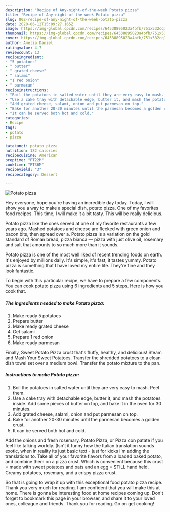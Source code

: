 ```yaml
---
description: "Recipe of Any-night-of-the-week Potato pizza"
title: "Recipe of Any-night-of-the-week Potato pizza"
slug: 802-recipe-of-any-night-of-the-week-potato-pizza
date: 2020-06-12T15:09:27.165Z
image: https://img-global.cpcdn.com/recipes/64538895023a4bfb/751x532cq70/potato-pizza-recipe-main-photo.jpg
thumbnail: https://img-global.cpcdn.com/recipes/64538895023a4bfb/751x532cq70/potato-pizza-recipe-main-photo.jpg
cover: https://img-global.cpcdn.com/recipes/64538895023a4bfb/751x532cq70/potato-pizza-recipe-main-photo.jpg
author: Amelia Daniel
ratingvalue: 4.7
reviewcount: 13
recipeingredient:
- "5 potatoes"
- " butter"
- " grated cheese"
- " salami"
- "1 red onion"
- " parmesan"
recipeinstructions:
- "Boil the potatoes in salted water until they are very easy to mash. Peel them."
- "Use a cake tray with detachable edge, butter it, and mash the potatoes inside. Add some pieces of butter on top, and bake it in the oven for 30 minutes."
- "Add grated cheese, salami, onion and put parmesan on top."
- "Bake for another 20-30 minutes until the parmesan becomes a golden crust."
- "It can be served both hot and cold."
categories:
- Recipe
tags:
- potato
- pizza

katakunci: potato pizza 
nutrition: 182 calories
recipecuisine: American
preptime: "PT22M"
cooktime: "PT36M"
recipeyield: "3"
recipecategory: Dessert

---
```



![Potato pizza](https://img-global.cpcdn.com/recipes/64538895023a4bfb/751x532cq70/potato-pizza-recipe-main-photo.jpg)

Hey everyone, hope you're having an incredible day today. Today, I will show you a way to make a special dish, potato pizza. One of my favorites food recipes. This time, I will make it a bit tasty. This will be really delicious.

Potato pizza like the ones served at one of my favorite restaurants a few years ago. Mashed potatoes and cheese are flecked with green onion and bacon bits, then spread over a. Potato pizza is a variation on the gold standard of Roman bread, pizza bianca — pizza with just olive oil, rosemary and salt that amounts to so much more than it sounds.

Potato pizza is one of the most well liked of recent trending foods on earth. It's enjoyed by millions daily. It's simple, it's fast, it tastes yummy. Potato pizza is something that I have loved my entire life. They're fine and they look fantastic.


To begin with this particular recipe, we have to prepare a few components. You can cook potato pizza using 6 ingredients and 5 steps. Here is how you cook that.

<!--inarticleads1-->

##### The ingredients needed to make Potato pizza:

1. Make ready 5 potatoes
1. Prepare  butter
1. Make ready  grated cheese
1. Get  salami
1. Prepare 1 red onion
1. Make ready  parmesan


Finally, Sweet Potato Pizza crust that&#39;s fluffy, healthy, and delicious! Steam and Mash Your Sweet Potatoes. Transfer the shredded potatoes to a clean dish towel set over a medium bowl. Transfer the potato mixture to the pan. 

<!--inarticleads2-->

##### Instructions to make Potato pizza:

1. Boil the potatoes in salted water until they are very easy to mash. Peel them.
1. Use a cake tray with detachable edge, butter it, and mash the potatoes inside. Add some pieces of butter on top, and bake it in the oven for 30 minutes.
1. Add grated cheese, salami, onion and put parmesan on top.
1. Bake for another 20-30 minutes until the parmesan becomes a golden crust.
1. It can be served both hot and cold.


Add the onions and fresh rosemary. Potato Pizza, or Pizza con patate if you feel like talking worldly. (Isn&#39;t it funny how the Italian translation sounds exotic, when in reality its just basic text - just for kicks i&#39;m adding the translations to. Take all of your favorite flavors from a loaded baked potato, and combine them on a pizza crust. Which is convenient because this crust = made with sweet potatoes and oats and an egg = STILL hand held. Creamy potatoes, rosemary, and a crispy pizza crust. 

So that is going to wrap it up with this exceptional food potato pizza recipe. Thank you very much for reading. I am confident that you will make this at home. There is gonna be interesting food at home recipes coming up. Don't forget to bookmark this page in your browser, and share it to your loved ones, colleague and friends. Thank you for reading. Go on get cooking!
